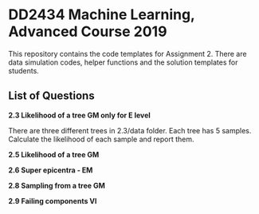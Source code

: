 # DD2434 Machine Learning, Advanced Course 2019 
This repository contains the code templates for Assignment 2. 
There are data simulation codes, helper functions and the solution templates for students.

## List of Questions
**2.3 Likelihood of a tree GM only for E level**

There are three different trees in 2.3/data folder. Each tree has 5 samples. Calculate the likelihood of each sample and report them.

**2.5 Likelihood of a tree GM**

**2.6 Super epicentra - EM**

**2.8 Sampling from a tree GM**

**2.9 Failing components VI**
